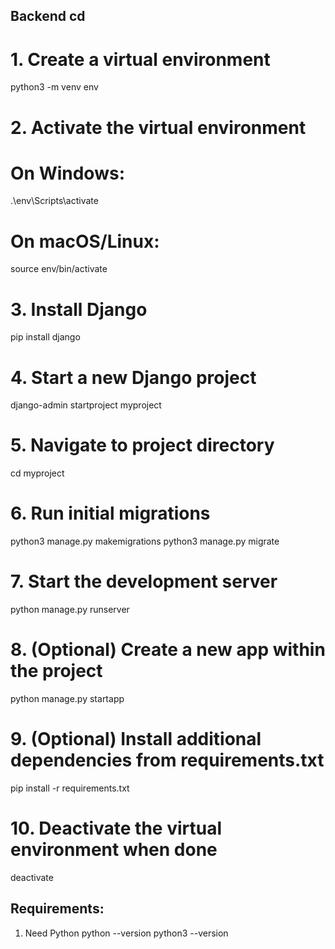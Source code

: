 ## Backend cd

# 1. Create a virtual environment

python3 -m venv env

# 2. Activate the virtual environment

# On Windows:

.\env\Scripts\activate

# On macOS/Linux:

source env/bin/activate

# 3. Install Django

pip install django

# 4. Start a new Django project

django-admin startproject myproject

# 5. Navigate to project directory

cd myproject

# 6. Run initial migrations
python3 manage.py makemigrations
python3 manage.py migrate

# 7. Start the development server

python manage.py runserver

# 8. (Optional) Create a new app within the project

python manage.py startapp 
<!-- Update this file -->
# 9. (Optional) Install additional dependencies from requirements.txt

pip install -r requirements.txt

# 10. Deactivate the virtual environment when done

deactivate

## Requirements:

1. Need Python
   python --version
   python3 --version
